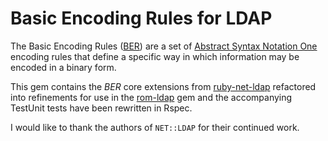 # Basic Encoding Rules for LDAP

The Basic Encoding Rules ([BER](https://ldapwiki.com/wiki/Basic%20Encoding%20Rules)) are a set of [Abstract Syntax Notation One](https://ldapwiki.com/wiki/Abstract%20Syntax%20Notation%20One) 
encoding rules that define a specific way in which information may be encoded in a binary form. 

This gem contains the _BER_ core extensions from [ruby-net-ldap](https://github.com/ruby-ldap/ruby-net-ldap/tree/master/lib/net/ber/core_ext) 
refactored into refinements for use in the [rom-ldap](https://gitlab.com/peterdavidhamilton/rom-ldap) gem and the accompanying TestUnit tests have been rewritten in Rspec.

I would like to thank the authors of `NET::LDAP` for their continued work.
